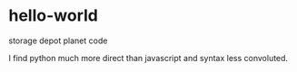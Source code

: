 # hello-world
storage depot planet code

I find python much more direct than javascript and syntax less convoluted. 
